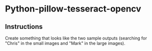# Python-pillow-tesseract-opencv

## Instructions
Create something that looks like the two sample outputs (searching for "Chris" in the small images and "Mark" in the large images).
